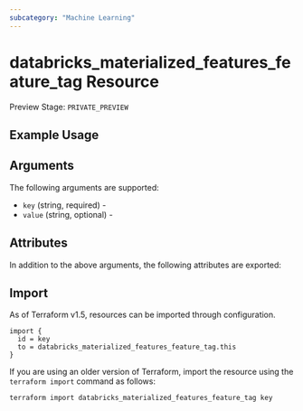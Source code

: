 ```yaml
---
subcategory: "Machine Learning"
---
```

# databricks_materialized_features_feature_tag Resource
Preview Stage: `PRIVATE_PREVIEW`



## Example Usage


## Arguments
The following arguments are supported:
* `key` (string, required) - 
* `value` (string, optional) - 

## Attributes
In addition to the above arguments, the following attributes are exported:

## Import
As of Terraform v1.5, resources can be imported through configuration.
```hcl
import {
  id = key
  to = databricks_materialized_features_feature_tag.this
}
```

If you are using an older version of Terraform, import the resource using the `terraform import` command as follows:
```sh
terraform import databricks_materialized_features_feature_tag key
```